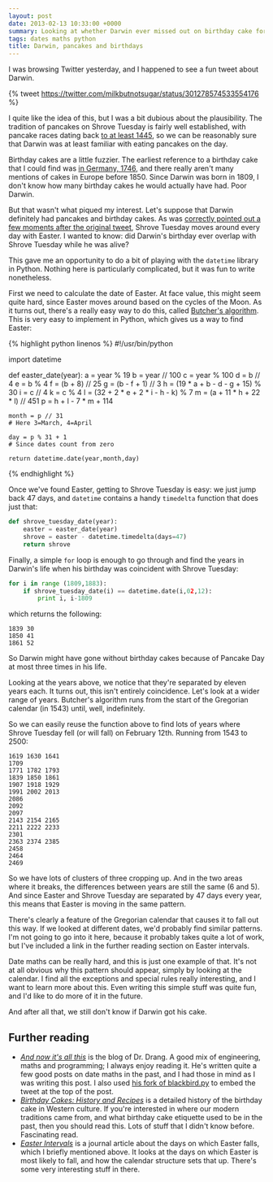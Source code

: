 ```yaml
---
layout: post
date: 2013-02-13 10:33:00 +0000
summary: Looking at whether Darwin ever missed out on birthday cake for pancakes
tags: dates maths python
title: Darwin, pancakes and birthdays
---
```


I was browsing Twitter yesterday, and I happened to see a fun tweet about Darwin.

{% tweet https://twitter.com/milkbutnotsugar/status/301278574533554176 %}

I quite like the idea of this, but I was a bit dubious about the plausibility. The tradition of pancakes on Shrove Tuesday is fairly well established, with pancake races dating back [to at least 1445][pancake], so we can be reasonably sure that Darwin was at least familiar with eating pancakes on the day.

Birthday cakes are a little fuzzier. The earliest reference to a birthday cake that I could find was [in Germany, 1746][cake], and there really aren't many mentions of cakes in Europe before 1850. Since Darwin was born in 1809, I don't know how many birthday cakes he would actually have had. Poor Darwin.

But that wasn't what piqued my interest. Let's suppose that Darwin definitely had pancakes and birthday cakes. As was [correctly pointed out a few moments after the original tweet][tweet2], Shrove Tuesday moves around every day with Easter. I wanted to know: did Darwin's birthday ever overlap with Shrove Tuesday while he was alive?

This gave me an opportunity to do a bit of playing with the `datetime` library in Python. Nothing here is particularly complicated, but it was fun to write nonetheless.

First we need to calculate the date of Easter. At face value, this might seem quite hard, since Easter moves around based on the cycles of the Moon. As it turns out, there's a really easy way to do this, called [Butcher's algorithm][butcher]. This is very easy to implement in Python, which gives us a way to find Easter:

{% highlight python linenos %}
#!/usr/bin/python

import datetime

def easter_date(year):
	a = year % 19
	b = year // 100
	c = year % 100
	d = b // 4
	e = b % 4
	f = (b + 8) // 25
	g = (b - f + 1) // 3
	h = (19 * a + b - d - g + 15) % 30
	i = c // 4
	k = c % 4
	l = (32 + 2 * e + 2 * i - h - k) % 7
	m = (a + 11 * h + 22 * l) // 451
	p = h + l - 7 * m + 114

	month = p // 31
	# Here 3=March, 4=April

	day = p % 31 + 1
	# Since dates count from zero

	return datetime.date(year,month,day)
{% endhighlight %}

Once we've found Easter, getting to Shrove Tuesday is easy: we just jump back 47 days, and `datetime` contains a handy `timedelta` function that does just that:

```python
def shrove_tuesday_date(year):
	easter = easter_date(year)
	shrove = easter - datetime.timedelta(days=47)
	return shrove
```
Finally, a simple `for` loop is enough to go through and find the years in Darwin's life when his birthday was coincident with Shrove Tuesday:

```python
for i in range (1809,1883):
	if shrove_tuesday_date(i) == datetime.date(i,02,12):
		print i, i-1809
```

which returns the following:

```
1839 30
1850 41
1861 52
```

So Darwin might have gone without birthday cakes because of Pancake Day at most three times in his life.

Looking at the years above, we notice that they're separated by eleven years each. It turns out, this isn't entirely coincidence. Let's look at a wider range of years. Butcher's algorithm runs from the start of the Gregorian calendar (in 1543) until, well, indefinitely.

So we can easily reuse the function above to find lots of years where Shrove Tuesday fell (or will fall) on February 12th. Running from 1543 to 2500:

    1619 1630 1641
    1709
    1771 1782 1793
    1839 1850 1861
    1907 1918 1929
    1991 2002 2013
    2086
    2092
    2097
    2143 2154 2165
    2211 2222 2233
    2301
    2363 2374 2385
    2458
    2464
    2469

So we have lots of clusters of three cropping up. And in the two areas where it breaks, the differences between years are still the same (6 and 5). And since Easter and Shrove Tuesday are separated by 47 days every year, this means that Easter is moving in the same pattern.

There's clearly a feature of the Gregorian calendar that causes it to fall out this way. If we looked at different dates, we'd probably find similar patterns. I'm not going to go into it here, because it probably takes quite a lot of work, but I've included a link in the further reading section on Easter intervals.

Date maths can be really hard, and this is just one example of that. It's not at all obvious why this pattern should appear, simply by looking at the calendar. I find all the exceptions and special rules really interesting, and I want to learn more about this. Even writing this simple stuff was quite fun, and I'd like to do more of it in the future.

And after all that, we still don't know if Darwin got his cake.

## Further reading

* [*And now it's all this*][drang] is the blog of Dr. Drang. A good mix of engineering, maths and programming; I always enjoy reading it. He's written quite a few good posts on date maths in the past, and I had those in mind as I was writing this post. I also used [his fork of blackbird.py][blackbird] to embed the tweet at the top of the post.
* [*Birthday Cakes: History and Recipes*][cake] is a detailed history of the birthday cake in Western culture. If you're interested in where our modern traditions came from, and what birthday cake etiquette used to be in the past, then you should read this. Lots of stuff that I didn't know before. Fascinating read.
* [*Easter Intervals*][east_int] is a journal article about the days on which Easter falls, which I briefly mentioned above. It looks at the days on which Easter is most likely to fall, and how the calendar structure sets that up. There's some very interesting stuff in there.


[cake]: http://www.newenglandrecipes.org/html/birthday-cake.html
[pancake]: http://www.olneyonline.com/Pancake-Race-History
[drang]: http://www.leancrew.com/all-this/
[tweet2]: https://twitter.com/milkbutnotsugar/status/301278786018766848
[butcher]: http://www.smart.net/~mmontes/nature1876.html
[blackbird]: https://github.com/drdrang/blackbirdpy
[east_int]: http://articles.adsabs.harvard.edu//full/1945PA.....53..162W/0000162.000.html
